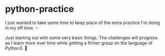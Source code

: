 # python-practice

I just wanted to take some time to keep place of the extra practice I'm doing in my off time. ✨

Just starting out with some very basic things. The challenges will progress as I learn more over time while getting a firmer grasp on the language of Python3. 💪